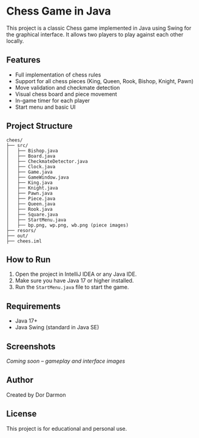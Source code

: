 # Chess Game in Java

This project is a classic Chess game implemented in Java using Swing for the graphical interface. It allows two players to play against each other locally.

## Features

- Full implementation of chess rules
- Support for all chess pieces (King, Queen, Rook, Bishop, Knight, Pawn)
- Move validation and checkmate detection
- Visual chess board and piece movement
- In-game timer for each player
- Start menu and basic UI

## Project Structure

```
chees/
├── src/
│   ├── Bishop.java
│   ├── Board.java
│   ├── CheckmateDetector.java
│   ├── Clock.java
│   ├── Game.java
│   ├── GameWindow.java
│   ├── King.java
│   ├── Knight.java
│   ├── Pawn.java
│   ├── Piece.java
│   ├── Queen.java
│   ├── Rook.java
│   ├── Square.java
│   ├── StartMenu.java
│   ├── bp.png, wp.png, wb.png (piece images)
├── resors/
├── out/
├── chees.iml
```

## How to Run

1. Open the project in IntelliJ IDEA or any Java IDE.
2. Make sure you have Java 17 or higher installed.
3. Run the `StartMenu.java` file to start the game.

## Requirements

- Java 17+
- Java Swing (standard in Java SE)

## Screenshots

*Coming soon – gameplay and interface images*

## Author

Created by Dor Darmon

## License

This project is for educational and personal use.
